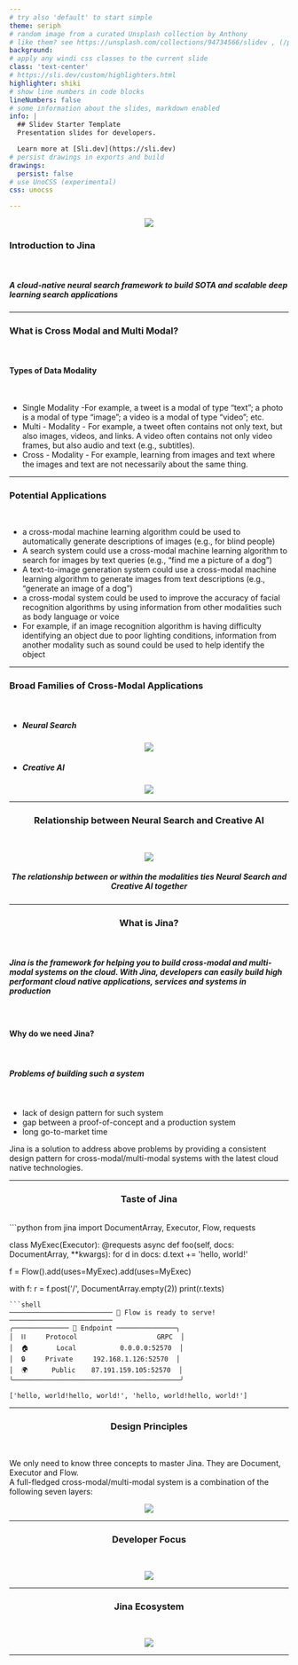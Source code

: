 ```yaml
---
# try also 'default' to start simple
theme: seriph
# random image from a curated Unsplash collection by Anthony
# like them? see https://unsplash.com/collections/94734566/slidev , (/public/logo-new.gif)
background:
# apply any windi css classes to the current slide
class: 'text-center'
# https://sli.dev/custom/highlighters.html
highlighter: shiki
# show line numbers in code blocks
lineNumbers: false
# some information about the slides, markdown enabled
info: |
  ## Slidev Starter Template
  Presentation slides for developers.

  Learn more at [Sli.dev](https://sli.dev)
# persist drawings in exports and build
drawings:
  persist: false
# use UnoCSS (experimental)
css: unocss

---
```


[//]: # (![]&#40;/logo-new.gif&#41;)
<p align="center">
<img src="/logo-new.gif" class="m-10 h-25" />
</p>

<h3><strong>Introduction to Jina</strong></h3><br>
<h5> A cloud-native neural search framework to build SOTA and scalable deep learning search applications
</h5>

---

<h3><strong>What is Cross Modal and Multi Modal?</strong></h3><br>  

<h4><strong>Types of Data Modality</strong></h4><br>

 - Single Modality -For example, a tweet is a modal of type “text”; a photo is a modal of type “image”; a video is a modal of type “video”; etc. <br>
 - Multi - Modality - For example, a tweet often contains not only text, but also images, videos, and links. A video often contains not only video frames, but also audio and text (e.g., subtitles).<br>
 - Cross - Modality - For example, learning from images and text where the images and text are not necessarily about the same thing.<br>

---

<h3><strong>Potential Applications</strong></h3><br>

 - a cross-modal machine learning algorithm could be used to automatically generate descriptions of images (e.g., for blind people)<br>
 - A search system could use a cross-modal machine learning algorithm to search for images by text queries (e.g., “find me a picture of a dog”)<br>
 - A text-to-image generation system could use a cross-modal machine learning algorithm to generate images from text descriptions (e.g., “generate an image of a dog”)<br>
 - a cross-modal system could be used to improve the accuracy of facial recognition algorithms by using information from other modalities such as body language or voice<br>
 - For example, if an image recognition algorithm is having difficulty identifying an object due to poor lighting conditions, information from another modality such as sound could be used to help identify the object<br>

---

<h3><strong>Broad Families of Cross-Modal Applications</strong></h3><br>

 - <h5><strong>Neural Search</strong></h5>
<p align="center">
<img src="/tsne.gif" class="m-10 h-25" />
</p>

[//]: # (<h5>In short, neural search is deep neural network-powered information retrieval. In academia, it’s often called neural IR.<br>)

[//]: # (Neural search is particularly well suited to cross-modal search tasks, because it can learn to map the features of one modality &#40;e.g., text&#41; to the features of another modality &#40;e.g., images&#41;.<br> )

[//]: # (This enables neural search engines to search for documents and images by text queries, and to search for text documents by image queries.<br>)

[//]: # (</h5><br>)

 - <h5><strong>Creative AI</strong></h5>
<p align="center">
<img src="/client-dalle.png" class="m-10 h-25" />
</p>

[//]: # (<h5>Another potential application of cross-modal machine learning is creative AI. Creative AI systems use artificial intelligence to generate new content, such as images, videos, or text. For example, Open AI GPT3 is a machine learning platform that can generate text.<br> )

[//]: # (The system is trained on a large corpus of text, such as books, articles, and websites. Once trained, the system can generate new text that is similar to the training data. This can be used to generate new articles, stories, or even poems.<br>)

[//]: # (Open AI DALLE is another example of a creative AI system. This system generates images from textual descriptions. For example, given the text “a black cat with green eyes”, the system will generate an image of a black cat with green eyes<br>)

[//]: # (</h5>)

---

<center><h3><strong>Relationship between Neural Search and Creative AI</strong></h3></center><br>

<p align="center">
<img src="/Relation.png" class="m-10 h-50" />
</p>

<center><h5>The relationship between or within the modalities ties Neural Search and Creative AI together
</h5></center>

---

<center><h3><strong>What is Jina?</strong></h3></center><br>
<h5>Jina is the framework for helping you to build cross-modal and multi-modal systems on the cloud.
With Jina, developers can easily build high performant cloud native applications, services and systems in production
</h5><br>

<h4><strong>Why do we need Jina?</strong></h4><br>
<h5><strong>Problems of building such a system</strong></h5><br>

 - lack of design pattern for such system
 - gap between a proof-of-concept and a production system
 - long go-to-market time

Jina is a solution to address above problems by 
providing a consistent design pattern for cross-modal/multi-modal 
systems with the latest cloud native technologies.

---

<center><h3><strong>Taste of Jina</strong></h3></center><br>
```python
from jina import DocumentArray, Executor, Flow, requests

class MyExec(Executor):
    @requests
    async def foo(self, docs: DocumentArray, **kwargs):
        for d in docs:
            d.text += 'hello, world!'

f = Flow().add(uses=MyExec).add(uses=MyExec)

with f:
    r = f.post('/', DocumentArray.empty(2))
    print(r.texts)
```
```shell
────────────────────────── 🎉 Flow is ready to serve! ──────────────────────────
╭────────────── 🔗 Endpoint ───────────────╮
│  ⛓     Protocol                    GRPC  │
│  🏠       Local           0.0.0.0:52570  │
│  🔒     Private     192.168.1.126:52570  │
│  🌍      Public    87.191.159.105:52570  │
╰──────────────────────────────────────────╯

['hello, world!hello, world!', 'hello, world!hello, world!']
```

---

<center><h3><strong>Design Principles</strong></h3></center><br>

We only need to know three concepts to master Jina.
They are Document, Executor and Flow. <br>
A full-fledged cross-modal/multi-modal system is a combination of the following seven layers:<br>

<p align="center">
<img src="/7-layers.png" class="m-10 h-50" />
</p>

---

<center><h3><strong>Developer Focus</strong></h3></center><br>

<p align="center">
<img src="/3-layers.png" class="m-10 h-50" />
</p>


---

<center><h3><strong>Jina Ecosystem</strong></h3></center><br>

<p align="center">
<img src="/Jina-ecosystem.PNG" class="m-10 h-100" />
</p>

---
